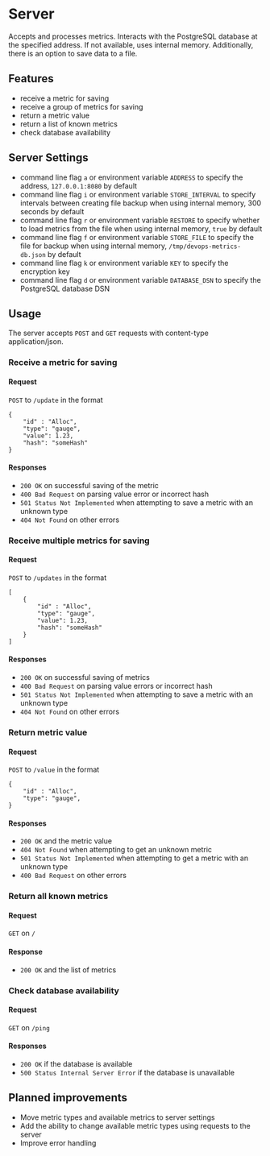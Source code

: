 # Server
Accepts and processes metrics. Interacts with the PostgreSQL database at the specified address. If not available, uses internal memory. Additionally, there is an option to save data to a file.
## Features
* receive a metric for saving
* receive a group of metrics for saving
* return a metric value
* return a list of known metrics
* check database availability
## Server Settings
* command line flag `a` or environment variable `ADDRESS` to specify the address, `127.0.0.1:8080` by default
* command line flag `i` or environment variable `STORE_INTERVAL` to specify intervals between creating file backup when using internal memory, 300 seconds by default
* command line flag `r` or environment variable `RESTORE` to specify whether to load metrics from the file when using internal memory, `true` by default
* command line flag `f` or environment variable `STORE_FILE` to specify the file for backup when using internal memory, `/tmp/devops-metrics-db.json` by default
* command line flag `k` or environment variable `KEY` to specify the encryption key
* command line flag `d` or environment variable `DATABASE_DSN` to specify the PostgreSQL database DSN
## Usage
The server accepts `POST` and `GET` requests with content-type application/json.
### Receive a metric for saving
#### Request
`POST` to `/update` in the format

    {
        "id" : "Alloc",
        "type": "gauge",
        "value": 1.23,
        "hash": "someHash"
    }
#### Responses
* `200 OK` on successful saving of the metric
* `400 Bad Request` on parsing value error or incorrect hash
* `501 Status Not Implemented` when attempting to save a metric with an unknown type
* `404 Not Found` on other errors
### Receive multiple metrics for saving
#### Request
`POST` to `/updates` in the format

    [
        {
            "id" : "Alloc",
            "type": "gauge",
            "value": 1.23,
            "hash": "someHash"
        }
    ]
#### Responses
* `200 OK` on successful saving of metrics
* `400 Bad Request` on parsing value errors or incorrect hash
* `501 Status Not Implemented` when attempting to save a metric with an unknown type
* `404 Not Found` on other errors
### Return metric value
#### Request
`POST` to `/value` in the format

    {
        "id" : "Alloc",
        "type": "gauge",
    }
#### Responses
* `200 OK` and the metric value
* `404 Not Found` when attempting to get an unknown metric
* `501 Status Not Implemented` when attempting to get a metric with an unknown type
* `400 Bad Request` on other errors 
### Return all known metrics
#### Request
`GET` on `/`
#### Response
* `200 OK` and the list of metrics
### Check database availability
#### Request
`GET` on `/ping`
#### Responses
* `200 OK` if the database is available
* `500 Status Internal Server Error` if the database is unavailable
## Planned improvements
* Move metric types and available metrics to server settings
* Add the ability to change available metric types using requests to the server
* Improve error handling
